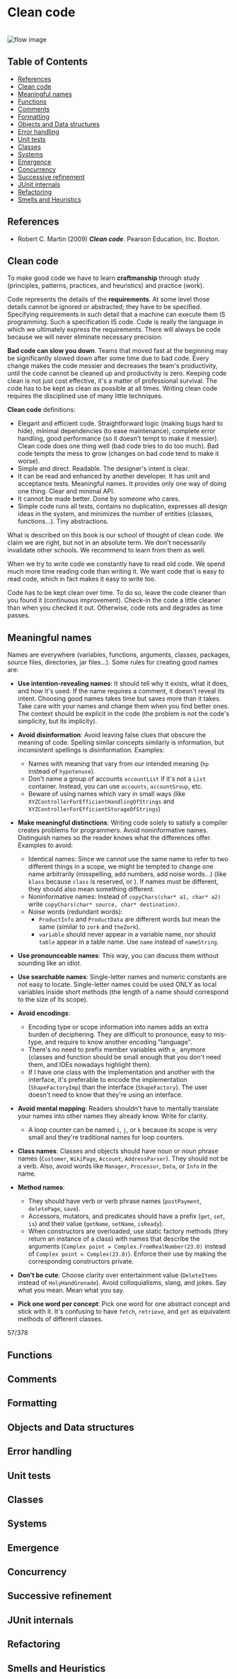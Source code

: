 # Clean code

<br>![flow image](https://raw.githubusercontent.com/AnselmoGPP/know_base/master/resources/flow.jpg)


## Table of Contents

+ [References](#references)
+ [Clean code](#clean-code)
+ [Meaningful names](#meaningful-names)
+ [Functions](#functions)
+ [Comments](#comments)
+ [Formatting](#formatting)
+ [Objects and Data structures](#objects-and-data-structures)
+ [Error handling](#error-handling)
+ [Unit tests](#unit-tests)
+ [Classes](#classes)
+ [Systems](#systems)
+ [Emergence](#emergence)
+ [Concurrency](#concurrency)
+ [Successive refinement](#successive-refinement)
+ [JUnit internals](#junit-internals)
+ [Refactoring](#refactoring)
+ [Smells and Heuristics](#smells-and-heuristics)


## References

- Robert C. Martin (2009) _**Clean code**_. Pearson Education, Inc. Boston.


## Clean code

To make good code we have to learn **craftmanship** through study (principles, patterns, practices, and heuristics) and practice (work).

Code represents the details of the **requirements**. At some level those details cannot be ignored or abstracted; they have to be specified. Specifying requirements in such detail that a machine can execute them IS programming. Such a specification IS code. Code is really the language in which we ultimately express the requirements. There will always be code because we will never eliminate necessary precision.

**Bad code can slow you down**. Teams that moved fast at the beginning may be significantly slowed down after some time due to bad code. Every change makes the code messier and decreases the team's productivity, until the code cannot be cleaned up and productivity is zero. Keeping code clean is not just cost effective, it's a matter of professional survival. The code has to be kept as clean as possible at all times. Writing clean code requires the disciplined use of many little techniques.

**Clean code** definitions: 

- Elegant and efficient code. Straightforward logic (making bugs hard to hide), minimal dependencies (to ease maintenance), complete error handling, good performance (so it doesn't tempt to make it messier). Clean code does one thing well (bad code tries to do too much). Bad code tempts the mess to grow (changes on bad code tend to make it worse).
- Simple and direct. Readable. The designer's intent is clear.
- It can be read and enhanced by another developer. It has unit and acceptance tests. Meaningful names. It provides only one way of doing one thing. Clear and minimal API.
- It cannot be made better. Done by someone who cares.
- Simple code runs all tests, contains no duplication, expresses all design ideas in the system, and minimizes the number of entities (classes, functions...). Tiny abstractions.

What is described on this book is our school of thought of clean code. We claim we are right, but not in an absolute term. We don't necessarily invalidate other schools. We recommend to learn from them as well.

When we try to write code we constantly have to read old code. We spend much more time reading code than writing it. We want code that is easy to read code, which in fact makes it easy to write too.

Code has to be kept clean over time. To do so, leave the code cleaner than you found it (continuous improvement). Check-in the code a little cleaner than when you checked it out. Otherwise, code rots and degrades as time passes.


## Meaningful names

Names are everywhere (variables, functions, arguments, classes, packages, source files, directories, jar files...). Some rules for creating good names are:

- **Use intention-revealing names**: It should tell why it exists, what it does, and how it's used. If the name requires a comment, it doesn't reveal its intent. Choosing good names takes time but saves more than it takes. Take care with your names and change them when you find better ones. The context should be explicit in the code (the problem is not the code's simplicity, but its implicity).

- **Avoid disinformation**: Avoid leaving false clues that obscure the meaning of code. Spelling similar concepts similarly is information, but inconsistent spellings is disinformation. Examples:
  - Names with meaning that vary from our intended meaning (`hp` instead of `hypotenuse`).
  - Don't name a group of accounts `accountList` if it's not a `List` container. Instead, you can use `accounts`, `accountGroup`, etc.
  - Beware of using names which vary in small ways (like `XYZControllerForEfficientHandlingOfStrings` and `XYZControllerForEfficientStorageOfStrings`)

- **Make meaningful distinctions**: Writing code solely to satisfy a compiler creates problems for programmers. Avoid noninformative names. Distinguish names so the reader knows what the differences offer. Examples to avoid:
  - Identical names: Since we cannot use the same name to refer to two different things in a scope, we might be tempted to change one name arbitrarily (misspelling, add numbers, add noise words...) (like `klass` because `class` is reserved, or ). If names must be different, they should also mean something different.
  - Noninformative names: Instead of `copyChars(char* a1, char* a2)` write `copyChars(char* source, char* destination)`.
  - Noise words (redundant words):
    - `ProductInfo` and `ProductData` are different words but mean the same (similar to `zork` and `theZork`).
    - `variable` should never appear in a variable name, nor should `table` appear in a table name. Use `name` instead of `nameString`.

- **Use pronounceable names**: This way, you can discuss them without sounding like an idiot.

- **Use searchable names**: Single-letter names and numeric constants are not easy to locate. Single-letter names could be used ONLY as local variables inside short methods (the length of a name should correspond to the size of its scope).

- **Avoid encodings**:
  - Encoding type or scope information into names adds an extra burden of deciphering. They are difficult to pronounce, easy to mis-type, and require to know another encoding "language".
  - There's no need to prefix member variables with `m_` anymore (classes and function should be small enough that you don't need them, and IDEs nowadays highlight them). 
  - If I have one class with the implementation and another with the interface, it's preferable to encode the implementation (`ShapeFactoryImp`) than the interface (`ShapeFactory`). The user doesn't need to know that they're using an interface.

- **Avoid mental mapping**: Readers shouldn't have to mentally translate your names into other names they already know. Write for clarity.
  - A loop counter can be named `i`, `j`, or `k` because its scope is very small and they're traditional names for loop counters.

- **Class names**: Classes and objects should have noun or noun phrase names (`Customer`, `WikiPage`, `Account`, `AddressParser`). They should not be a verb. Also, avoid words like `Manager`, `Processor`, `Data`, or `Info` in the name.

- **Method names**:
  - They should have verb or verb phrase names (`postPayment`, `deletePage`, `save`).
  - Accessors, mutators, and predicates should have a prefix (`get`, `set`, `is`) and their value (`getName`, `setName`, `isReady`).
  - When constructors are overloaded, use static factory methods (they return an instance of a class) with names that describe the arguments (`Complex point = Complex.FromRealNumber(23.0)` instead of `Complex point = Complex(23.0)`). Enforce their use by making the corresponding constructors private.

- **Don't be cute**: Choose clarity over entertainment value (`DeleteItems` instead of `HolyHandGrenade`). Avoid colloquialisms, slang, and jokes. Say what you mean. Mean what you say.

- **Pick one word per concept**: Pick one word for one abstract concept and stick with it. It's confusing to have `fetch`, `retrieve`, and `get` as equivalent methods of different classes.








57/378


## Functions
## Comments
## Formatting
## Objects and Data structures
## Error handling
## Unit tests
## Classes
## Systems
## Emergence
## Concurrency
## Successive refinement
## JUnit internals
## Refactoring
## Smells and Heuristics

